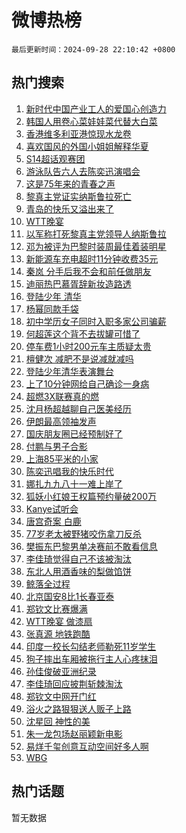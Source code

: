 # 微博热榜

`最后更新时间：2024-09-28 22:10:42 +0800`

## 热门搜索

1. [新时代中国产业工人的爱国心创造力](https://m.weibo.cn/search?containerid=100103type%3D1%26t%3D10%26q%3D%23%E6%96%B0%E6%97%B6%E4%BB%A3%E4%B8%AD%E5%9B%BD%E4%BA%A7%E4%B8%9A%E5%B7%A5%E4%BA%BA%E7%9A%84%E7%88%B1%E5%9B%BD%E5%BF%83%E5%88%9B%E9%80%A0%E5%8A%9B%23&stream_entry_id=51&isnewpage=1&extparam=seat%3D1%26c_type%3D51%26stream_entry_id%3D51%26cate%3D10103%26dgr%3D0%26pos%3D0%26filter_type%3Drealtimehot%26q%3D%2523%25E6%2596%25B0%25E6%2597%25B6%25E4%25BB%25A3%25E4%25B8%25AD%25E5%259B%25BD%25E4%25BA%25A7%25E4%25B8%259A%25E5%25B7%25A5%25E4%25BA%25BA%25E7%259A%2584%25E7%2588%25B1%25E5%259B%25BD%25E5%25BF%2583%25E5%2588%259B%25E9%2580%25A0%25E5%258A%259B%2523%26display_time%3D1727532641%26pre_seqid%3D17275326416810115976181)
1. [韩国人用卷心菜娃娃菜代替大白菜](https://m.weibo.cn/search?containerid=100103type%3D1%26t%3D10%26q%3D%23%E9%9F%A9%E5%9B%BD%E4%BA%BA%E7%94%A8%E5%8D%B7%E5%BF%83%E8%8F%9C%E5%A8%83%E5%A8%83%E8%8F%9C%E4%BB%A3%E6%9B%BF%E5%A4%A7%E7%99%BD%E8%8F%9C%23&stream_entry_id=31&isnewpage=1&extparam=seat%3D1%26flag%3D1%26filter_type%3Drealtimehot%26q%3D%2523%25E9%259F%25A9%25E5%259B%25BD%25E4%25BA%25BA%25E7%2594%25A8%25E5%258D%25B7%25E5%25BF%2583%25E8%258F%259C%25E5%25A8%2583%25E5%25A8%2583%25E8%258F%259C%25E4%25BB%25A3%25E6%259B%25BF%25E5%25A4%25A7%25E7%2599%25BD%25E8%258F%259C%2523%26dgr%3D0%26lcate%3D5001%26realpos%3D1%26cate%3D5001%26band_rank%3D1%26pos%3D0%26c_type%3D31%26stream_entry_id%3D31%26display_time%3D1727532641%26pre_seqid%3D17275326416810115976181)
1. [香港维多利亚港惊现水龙卷](https://m.weibo.cn/search?containerid=100103type%3D1%26t%3D10%26q%3D%23%E9%A6%99%E6%B8%AF%E7%BB%B4%E5%A4%9A%E5%88%A9%E4%BA%9A%E6%B8%AF%E6%83%8A%E7%8E%B0%E6%B0%B4%E9%BE%99%E5%8D%B7%23&stream_entry_id=31&isnewpage=1&extparam=seat%3D1%26flag%3D2%26filter_type%3Drealtimehot%26q%3D%2523%25E9%25A6%2599%25E6%25B8%25AF%25E7%25BB%25B4%25E5%25A4%259A%25E5%2588%25A9%25E4%25BA%259A%25E6%25B8%25AF%25E6%2583%258A%25E7%258E%25B0%25E6%25B0%25B4%25E9%25BE%2599%25E5%258D%25B7%2523%26dgr%3D0%26lcate%3D5001%26realpos%3D2%26cate%3D5001%26band_rank%3D2%26pos%3D1%26c_type%3D31%26stream_entry_id%3D31%26display_time%3D1727532641%26pre_seqid%3D17275326416810115976181)
1. [喜欢国风的外国小姐姐解释华夏](https://m.weibo.cn/search?containerid=100103type%3D1%26t%3D10%26q%3D%23%E5%96%9C%E6%AC%A2%E5%9B%BD%E9%A3%8E%E7%9A%84%E5%A4%96%E5%9B%BD%E5%B0%8F%E5%A7%90%E5%A7%90%E8%A7%A3%E9%87%8A%E5%8D%8E%E5%A4%8F%23&stream_entry_id=31&isnewpage=1&extparam=seat%3D1%26flag%3D32768%26filter_type%3Drealtimehot%26q%3D%2523%25E5%2596%259C%25E6%25AC%25A2%25E5%259B%25BD%25E9%25A3%258E%25E7%259A%2584%25E5%25A4%2596%25E5%259B%25BD%25E5%25B0%258F%25E5%25A7%2590%25E5%25A7%2590%25E8%25A7%25A3%25E9%2587%258A%25E5%258D%258E%25E5%25A4%258F%2523%26dgr%3D0%26lcate%3D5001%26realpos%3D3%26cate%3D5001%26band_rank%3D3%26pos%3D2%26c_type%3D31%26stream_entry_id%3D31%26display_time%3D1727532641%26pre_seqid%3D17275326416810115976181)
1. [S14超话观赛团](https://m.weibo.cn/search?containerid=100103type%3D1%26t%3D10%26q%3D%23S14%E8%B6%85%E8%AF%9D%E8%A7%82%E8%B5%9B%E5%9B%A2%23&stream_entry_id=31&isnewpage=1&extparam=seat%3D1%26pos%3D3%26adid%3D256759%26is_ad_pos%3D1%26q%3D%2523S14%25E8%25B6%2585%25E8%25AF%259D%25E8%25A7%2582%25E8%25B5%259B%25E5%259B%25A2%2523%26dgr%3D0%26stream_entry_id%3D31%26cate%3D5001%26lcate%3D5001%26band_rank%3D4%26filter_type%3Drealtimehot%26c_type%3D31%26display_time%3D1727532641%26pre_seqid%3D17275326416810115976181)
1. [游泳队告六人去陈奕迅演唱会](https://m.weibo.cn/search?containerid=100103type%3D1%26t%3D10%26q%3D%23%E6%B8%B8%E6%B3%B3%E9%98%9F%E5%91%8A%E5%85%AD%E4%BA%BA%E5%8E%BB%E9%99%88%E5%A5%95%E8%BF%85%E6%BC%94%E5%94%B1%E4%BC%9A%23&stream_entry_id=31&isnewpage=1&extparam=seat%3D1%26flag%3D1%26filter_type%3Drealtimehot%26q%3D%2523%25E6%25B8%25B8%25E6%25B3%25B3%25E9%2598%259F%25E5%2591%258A%25E5%2585%25AD%25E4%25BA%25BA%25E5%258E%25BB%25E9%2599%2588%25E5%25A5%2595%25E8%25BF%2585%25E6%25BC%2594%25E5%2594%25B1%25E4%25BC%259A%2523%26dgr%3D0%26lcate%3D5001%26realpos%3D4%26cate%3D5001%26band_rank%3D4%26pos%3D4%26c_type%3D31%26stream_entry_id%3D31%26display_time%3D1727532641%26pre_seqid%3D17275326416810115976181)
1. [这是75年来的青春之声](https://m.weibo.cn/search?containerid=100103type%3D1%26t%3D10%26q%3D%23%E8%BF%99%E6%98%AF75%E5%B9%B4%E6%9D%A5%E7%9A%84%E9%9D%92%E6%98%A5%E4%B9%8B%E5%A3%B0%23&stream_entry_id=31&isnewpage=1&extparam=seat%3D1%26flag%3D1%26filter_type%3Drealtimehot%26q%3D%2523%25E8%25BF%2599%25E6%2598%25AF75%25E5%25B9%25B4%25E6%259D%25A5%25E7%259A%2584%25E9%259D%2592%25E6%2598%25A5%25E4%25B9%258B%25E5%25A3%25B0%2523%26dgr%3D0%26lcate%3D5001%26realpos%3D5%26cate%3D5001%26band_rank%3D5%26pos%3D5%26c_type%3D31%26stream_entry_id%3D31%26display_time%3D1727532641%26pre_seqid%3D17275326416810115976181)
1. [黎真主党证实纳斯鲁拉死亡](https://m.weibo.cn/search?containerid=100103type%3D1%26t%3D10%26q%3D%23%E9%BB%8E%E7%9C%9F%E4%B8%BB%E5%85%9A%E8%AF%81%E5%AE%9E%E7%BA%B3%E6%96%AF%E9%B2%81%E6%8B%89%E6%AD%BB%E4%BA%A1%23&stream_entry_id=31&isnewpage=1&extparam=seat%3D1%26flag%3D0%26filter_type%3Drealtimehot%26q%3D%2523%25E9%25BB%258E%25E7%259C%259F%25E4%25B8%25BB%25E5%2585%259A%25E8%25AF%2581%25E5%25AE%259E%25E7%25BA%25B3%25E6%2596%25AF%25E9%25B2%2581%25E6%258B%2589%25E6%25AD%25BB%25E4%25BA%25A1%2523%26dgr%3D0%26lcate%3D5001%26realpos%3D6%26cate%3D5001%26band_rank%3D6%26pos%3D6%26c_type%3D31%26stream_entry_id%3D31%26display_time%3D1727532641%26pre_seqid%3D17275326416810115976181)
1. [青岛的快乐又溢出来了](https://m.weibo.cn/search?containerid=100103type%3D1%26t%3D10%26q%3D%23%E9%9D%92%E5%B2%9B%E7%9A%84%E5%BF%AB%E4%B9%90%E5%8F%88%E6%BA%A2%E5%87%BA%E6%9D%A5%E4%BA%86%23&stream_entry_id=31&isnewpage=1&extparam=seat%3D1%26pos%3D7%26adid%3D257939%26filter_type%3Drealtimehot%26q%3D%2523%25E9%259D%2592%25E5%25B2%259B%25E7%259A%2584%25E5%25BF%25AB%25E4%25B9%2590%25E5%258F%2588%25E6%25BA%25A2%25E5%2587%25BA%25E6%259D%25A5%25E4%25BA%2586%2523%26c_type%3D31%26dgr%3D0%26stream_entry_id%3D31%26cate%3D5001%26band_rank%3D7%26lcate%3D5001%26is_ad_pos%3D1%26topic_ad%3D1%26display_time%3D1727532641%26pre_seqid%3D17275326416810115976181)
1. [WTT晚宴](https://m.weibo.cn/search?containerid=100103type%3D1%26t%3D10%26q%3DWTT%E6%99%9A%E5%AE%B4&stream_entry_id=31&isnewpage=1&extparam=seat%3D1%26flag%3D1%26filter_type%3Drealtimehot%26q%3DWTT%25E6%2599%259A%25E5%25AE%25B4%26dgr%3D0%26lcate%3D5001%26realpos%3D7%26cate%3D5001%26band_rank%3D7%26pos%3D8%26c_type%3D31%26stream_entry_id%3D31%26display_time%3D1727532641%26pre_seqid%3D17275326416810115976181)
1. [以军称打死黎真主党领导人纳斯鲁拉](https://m.weibo.cn/search?containerid=100103type%3D1%26t%3D10%26q%3D%23%E4%BB%A5%E5%86%9B%E7%A7%B0%E6%89%93%E6%AD%BB%E9%BB%8E%E7%9C%9F%E4%B8%BB%E5%85%9A%E9%A2%86%E5%AF%BC%E4%BA%BA%E7%BA%B3%E6%96%AF%E9%B2%81%E6%8B%89%23&stream_entry_id=31&isnewpage=1&extparam=seat%3D1%26flag%3D0%26filter_type%3Drealtimehot%26q%3D%2523%25E4%25BB%25A5%25E5%2586%259B%25E7%25A7%25B0%25E6%2589%2593%25E6%25AD%25BB%25E9%25BB%258E%25E7%259C%259F%25E4%25B8%25BB%25E5%2585%259A%25E9%25A2%2586%25E5%25AF%25BC%25E4%25BA%25BA%25E7%25BA%25B3%25E6%2596%25AF%25E9%25B2%2581%25E6%258B%2589%2523%26dgr%3D0%26lcate%3D5001%26realpos%3D8%26cate%3D5001%26band_rank%3D8%26pos%3D9%26c_type%3D31%26stream_entry_id%3D31%26display_time%3D1727532641%26pre_seqid%3D17275326416810115976181)
1. [邓为被评为巴黎时装周最佳着装明星](https://m.weibo.cn/search?containerid=100103type%3D1%26t%3D10%26q%3D%23%E9%82%93%E4%B8%BA%E8%A2%AB%E8%AF%84%E4%B8%BA%E5%B7%B4%E9%BB%8E%E6%97%B6%E8%A3%85%E5%91%A8%E6%9C%80%E4%BD%B3%E7%9D%80%E8%A3%85%E6%98%8E%E6%98%9F%23&stream_entry_id=31&isnewpage=1&extparam=seat%3D1%26flag%3D0%26filter_type%3Drealtimehot%26q%3D%2523%25E9%2582%2593%25E4%25B8%25BA%25E8%25A2%25AB%25E8%25AF%2584%25E4%25B8%25BA%25E5%25B7%25B4%25E9%25BB%258E%25E6%2597%25B6%25E8%25A3%2585%25E5%2591%25A8%25E6%259C%2580%25E4%25BD%25B3%25E7%259D%2580%25E8%25A3%2585%25E6%2598%258E%25E6%2598%259F%2523%26dgr%3D0%26lcate%3D5001%26realpos%3D9%26cate%3D5001%26band_rank%3D9%26pos%3D10%26c_type%3D31%26stream_entry_id%3D31%26display_time%3D1727532641%26pre_seqid%3D17275326416810115976181)
1. [新能源车充电超时11分钟收费35元](https://m.weibo.cn/search?containerid=100103type%3D1%26t%3D10%26q%3D%23%E6%96%B0%E8%83%BD%E6%BA%90%E8%BD%A6%E5%85%85%E7%94%B5%E8%B6%85%E6%97%B611%E5%88%86%E9%92%9F%E6%94%B6%E8%B4%B935%E5%85%83%23&stream_entry_id=31&isnewpage=1&extparam=seat%3D1%26flag%3D1%26filter_type%3Drealtimehot%26q%3D%2523%25E6%2596%25B0%25E8%2583%25BD%25E6%25BA%2590%25E8%25BD%25A6%25E5%2585%2585%25E7%2594%25B5%25E8%25B6%2585%25E6%2597%25B611%25E5%2588%2586%25E9%2592%259F%25E6%2594%25B6%25E8%25B4%25B935%25E5%2585%2583%2523%26dgr%3D0%26lcate%3D5001%26realpos%3D10%26cate%3D5001%26band_rank%3D10%26pos%3D11%26c_type%3D31%26stream_entry_id%3D31%26display_time%3D1727532641%26pre_seqid%3D17275326416810115976181)
1. [秦岚 分手后我不会和前任做朋友](https://m.weibo.cn/search?containerid=100103type%3D1%26t%3D10%26q%3D%E7%A7%A6%E5%B2%9A+%E5%88%86%E6%89%8B%E5%90%8E%E6%88%91%E4%B8%8D%E4%BC%9A%E5%92%8C%E5%89%8D%E4%BB%BB%E5%81%9A%E6%9C%8B%E5%8F%8B&stream_entry_id=31&isnewpage=1&extparam=seat%3D1%26flag%3D1%26filter_type%3Drealtimehot%26q%3D%25E7%25A7%25A6%25E5%25B2%259A%2520%25E5%2588%2586%25E6%2589%258B%25E5%2590%258E%25E6%2588%2591%25E4%25B8%258D%25E4%25BC%259A%25E5%2592%258C%25E5%2589%258D%25E4%25BB%25BB%25E5%2581%259A%25E6%259C%258B%25E5%258F%258B%26dgr%3D0%26lcate%3D5001%26realpos%3D11%26cate%3D5001%26band_rank%3D11%26pos%3D12%26c_type%3D31%26stream_entry_id%3D31%26display_time%3D1727532641%26pre_seqid%3D17275326416810115976181)
1. [迪丽热巴慕胥辞新妆造路透](https://m.weibo.cn/search?containerid=100103type%3D1%26t%3D10%26q%3D%23%E8%BF%AA%E4%B8%BD%E7%83%AD%E5%B7%B4%E6%85%95%E8%83%A5%E8%BE%9E%E6%96%B0%E5%A6%86%E9%80%A0%E8%B7%AF%E9%80%8F%23&stream_entry_id=31&isnewpage=1&extparam=seat%3D1%26flag%3D1%26filter_type%3Drealtimehot%26q%3D%2523%25E8%25BF%25AA%25E4%25B8%25BD%25E7%2583%25AD%25E5%25B7%25B4%25E6%2585%2595%25E8%2583%25A5%25E8%25BE%259E%25E6%2596%25B0%25E5%25A6%2586%25E9%2580%25A0%25E8%25B7%25AF%25E9%2580%258F%2523%26dgr%3D0%26lcate%3D5001%26realpos%3D12%26cate%3D5001%26band_rank%3D12%26pos%3D13%26c_type%3D31%26stream_entry_id%3D31%26display_time%3D1727532641%26pre_seqid%3D17275326416810115976181)
1. [登陆少年 清华](https://m.weibo.cn/search?containerid=100103type%3D1%26t%3D10%26q%3D%E7%99%BB%E9%99%86%E5%B0%91%E5%B9%B4+%E6%B8%85%E5%8D%8E&stream_entry_id=31&isnewpage=1&extparam=seat%3D1%26flag%3D2%26filter_type%3Drealtimehot%26q%3D%25E7%2599%25BB%25E9%2599%2586%25E5%25B0%2591%25E5%25B9%25B4%2520%25E6%25B8%2585%25E5%258D%258E%26dgr%3D0%26lcate%3D5001%26realpos%3D13%26cate%3D5001%26band_rank%3D13%26pos%3D14%26c_type%3D31%26stream_entry_id%3D31%26display_time%3D1727532641%26pre_seqid%3D17275326416810115976181)
1. [杨幂同款手袋](https://m.weibo.cn/search?containerid=100103type%3D1%26t%3D10%26q%3D%23%E6%9D%A8%E5%B9%82%E5%90%8C%E6%AC%BE%E6%89%8B%E8%A2%8B%23&stream_entry_id=31&isnewpage=1&extparam=seat%3D1%26flag%3D0%26adid%3D257508%26filter_type%3Drealtimehot%26q%3D%2523%25E6%259D%25A8%25E5%25B9%2582%25E5%2590%258C%25E6%25AC%25BE%25E6%2589%258B%25E8%25A2%258B%2523%26dgr%3D0%26lcate%3D5001%26stream_entry_id%3D31%26cate%3D5001%26band_rank%3D14%26realpos%3D14%26c_type%3D31%26pos%3D15%26display_time%3D1727532641%26pre_seqid%3D17275326416810115976181)
1. [初中学历女子同时入职多家公司骗薪](https://m.weibo.cn/search?containerid=100103type%3D1%26t%3D10%26q%3D%23%E5%88%9D%E4%B8%AD%E5%AD%A6%E5%8E%86%E5%A5%B3%E5%AD%90%E5%90%8C%E6%97%B6%E5%85%A5%E8%81%8C%E5%A4%9A%E5%AE%B6%E5%85%AC%E5%8F%B8%E9%AA%97%E8%96%AA%23&stream_entry_id=31&isnewpage=1&extparam=seat%3D1%26flag%3D1%26filter_type%3Drealtimehot%26q%3D%2523%25E5%2588%259D%25E4%25B8%25AD%25E5%25AD%25A6%25E5%258E%2586%25E5%25A5%25B3%25E5%25AD%2590%25E5%2590%258C%25E6%2597%25B6%25E5%2585%25A5%25E8%2581%258C%25E5%25A4%259A%25E5%25AE%25B6%25E5%2585%25AC%25E5%258F%25B8%25E9%25AA%2597%25E8%2596%25AA%2523%26dgr%3D0%26lcate%3D5001%26realpos%3D15%26cate%3D5001%26band_rank%3D15%26pos%3D16%26c_type%3D31%26stream_entry_id%3D31%26display_time%3D1727532641%26pre_seqid%3D17275326416810115976181)
1. [何超莲这个背不去拔罐可惜了](https://m.weibo.cn/search?containerid=100103type%3D1%26t%3D10%26q%3D%E4%BD%95%E8%B6%85%E8%8E%B2%E8%BF%99%E4%B8%AA%E8%83%8C%E4%B8%8D%E5%8E%BB%E6%8B%94%E7%BD%90%E5%8F%AF%E6%83%9C%E4%BA%86&stream_entry_id=31&isnewpage=1&extparam=seat%3D1%26flag%3D1%26filter_type%3Drealtimehot%26q%3D%25E4%25BD%2595%25E8%25B6%2585%25E8%258E%25B2%25E8%25BF%2599%25E4%25B8%25AA%25E8%2583%258C%25E4%25B8%258D%25E5%258E%25BB%25E6%258B%2594%25E7%25BD%2590%25E5%258F%25AF%25E6%2583%259C%25E4%25BA%2586%26dgr%3D0%26lcate%3D5001%26realpos%3D16%26cate%3D5001%26band_rank%3D16%26pos%3D17%26c_type%3D31%26stream_entry_id%3D31%26display_time%3D1727532641%26pre_seqid%3D17275326416810115976181)
1. [停车费1小时200元车主质疑太贵](https://m.weibo.cn/search?containerid=100103type%3D1%26t%3D10%26q%3D%23%E5%81%9C%E8%BD%A6%E8%B4%B91%E5%B0%8F%E6%97%B6200%E5%85%83%E8%BD%A6%E4%B8%BB%E8%B4%A8%E7%96%91%E5%A4%AA%E8%B4%B5%23&stream_entry_id=31&isnewpage=1&extparam=seat%3D1%26flag%3D0%26filter_type%3Drealtimehot%26q%3D%2523%25E5%2581%259C%25E8%25BD%25A6%25E8%25B4%25B91%25E5%25B0%258F%25E6%2597%25B6200%25E5%2585%2583%25E8%25BD%25A6%25E4%25B8%25BB%25E8%25B4%25A8%25E7%2596%2591%25E5%25A4%25AA%25E8%25B4%25B5%2523%26dgr%3D0%26lcate%3D5001%26realpos%3D17%26cate%3D5001%26band_rank%3D17%26pos%3D18%26c_type%3D31%26stream_entry_id%3D31%26display_time%3D1727532641%26pre_seqid%3D17275326416810115976181)
1. [檀健次 减肥不是说减就减吗](https://m.weibo.cn/search?containerid=100103type%3D1%26t%3D10%26q%3D%E6%AA%80%E5%81%A5%E6%AC%A1+%E5%87%8F%E8%82%A5%E4%B8%8D%E6%98%AF%E8%AF%B4%E5%87%8F%E5%B0%B1%E5%87%8F%E5%90%97&stream_entry_id=31&isnewpage=1&extparam=seat%3D1%26flag%3D1%26filter_type%3Drealtimehot%26q%3D%25E6%25AA%2580%25E5%2581%25A5%25E6%25AC%25A1%2520%25E5%2587%258F%25E8%2582%25A5%25E4%25B8%258D%25E6%2598%25AF%25E8%25AF%25B4%25E5%2587%258F%25E5%25B0%25B1%25E5%2587%258F%25E5%2590%2597%26dgr%3D0%26lcate%3D5001%26realpos%3D18%26cate%3D5001%26band_rank%3D18%26pos%3D19%26c_type%3D31%26stream_entry_id%3D31%26display_time%3D1727532641%26pre_seqid%3D17275326416810115976181)
1. [登陆少年清华表演舞台](https://m.weibo.cn/search?containerid=100103type%3D1%26t%3D10%26q%3D%23%E7%99%BB%E9%99%86%E5%B0%91%E5%B9%B4%E6%B8%85%E5%8D%8E%E8%A1%A8%E6%BC%94%E8%88%9E%E5%8F%B0%23&stream_entry_id=31&isnewpage=1&extparam=seat%3D1%26flag%3D1%26filter_type%3Drealtimehot%26q%3D%2523%25E7%2599%25BB%25E9%2599%2586%25E5%25B0%2591%25E5%25B9%25B4%25E6%25B8%2585%25E5%258D%258E%25E8%25A1%25A8%25E6%25BC%2594%25E8%2588%259E%25E5%258F%25B0%2523%26dgr%3D0%26lcate%3D5001%26realpos%3D19%26cate%3D5001%26band_rank%3D19%26pos%3D20%26c_type%3D31%26stream_entry_id%3D31%26display_time%3D1727532641%26pre_seqid%3D17275326416810115976181)
1. [上了10分钟网给自己确诊一身病](https://m.weibo.cn/search?containerid=100103type%3D1%26t%3D10%26q%3D%23%E4%B8%8A%E4%BA%8610%E5%88%86%E9%92%9F%E7%BD%91%E7%BB%99%E8%87%AA%E5%B7%B1%E7%A1%AE%E8%AF%8A%E4%B8%80%E8%BA%AB%E7%97%85%23&stream_entry_id=31&isnewpage=1&extparam=seat%3D1%26flag%3D1%26filter_type%3Drealtimehot%26q%3D%2523%25E4%25B8%258A%25E4%25BA%258610%25E5%2588%2586%25E9%2592%259F%25E7%25BD%2591%25E7%25BB%2599%25E8%2587%25AA%25E5%25B7%25B1%25E7%25A1%25AE%25E8%25AF%258A%25E4%25B8%2580%25E8%25BA%25AB%25E7%2597%2585%2523%26dgr%3D0%26lcate%3D5001%26realpos%3D20%26cate%3D5001%26band_rank%3D20%26pos%3D21%26c_type%3D31%26stream_entry_id%3D31%26display_time%3D1727532641%26pre_seqid%3D17275326416810115976181)
1. [超燃3X联赛真的燃](https://m.weibo.cn/search?containerid=100103type%3D1%26t%3D10%26q%3D%23%E8%B6%85%E7%87%833X%E8%81%94%E8%B5%9B%E7%9C%9F%E7%9A%84%E7%87%83%23&stream_entry_id=31&isnewpage=1&extparam=seat%3D1%26flag%3D0%26adid%3D257937%26filter_type%3Drealtimehot%26q%3D%2523%25E8%25B6%2585%25E7%2587%25833X%25E8%2581%2594%25E8%25B5%259B%25E7%259C%259F%25E7%259A%2584%25E7%2587%2583%2523%26dgr%3D0%26lcate%3D5001%26stream_entry_id%3D31%26cate%3D5001%26band_rank%3D21%26realpos%3D21%26c_type%3D31%26pos%3D22%26display_time%3D1727532641%26pre_seqid%3D17275326416810115976181)
1. [沈月杨超越聊自己医美经历](https://m.weibo.cn/search?containerid=100103type%3D1%26t%3D10%26q%3D%E6%B2%88%E6%9C%88%E6%9D%A8%E8%B6%85%E8%B6%8A%E8%81%8A%E8%87%AA%E5%B7%B1%E5%8C%BB%E7%BE%8E%E7%BB%8F%E5%8E%86&stream_entry_id=31&isnewpage=1&extparam=seat%3D1%26flag%3D1%26filter_type%3Drealtimehot%26q%3D%25E6%25B2%2588%25E6%259C%2588%25E6%259D%25A8%25E8%25B6%2585%25E8%25B6%258A%25E8%2581%258A%25E8%2587%25AA%25E5%25B7%25B1%25E5%258C%25BB%25E7%25BE%258E%25E7%25BB%258F%25E5%258E%2586%26dgr%3D0%26lcate%3D5001%26realpos%3D22%26cate%3D5001%26band_rank%3D22%26pos%3D23%26c_type%3D31%26stream_entry_id%3D31%26display_time%3D1727532641%26pre_seqid%3D17275326416810115976181)
1. [伊朗最高领袖发声](https://m.weibo.cn/search?containerid=100103type%3D1%26t%3D10%26q%3D%23%E4%BC%8A%E6%9C%97%E6%9C%80%E9%AB%98%E9%A2%86%E8%A2%96%E5%8F%91%E5%A3%B0%23&stream_entry_id=31&isnewpage=1&extparam=seat%3D1%26flag%3D0%26filter_type%3Drealtimehot%26q%3D%2523%25E4%25BC%258A%25E6%259C%2597%25E6%259C%2580%25E9%25AB%2598%25E9%25A2%2586%25E8%25A2%2596%25E5%258F%2591%25E5%25A3%25B0%2523%26dgr%3D0%26lcate%3D5001%26realpos%3D23%26cate%3D5001%26band_rank%3D23%26pos%3D24%26c_type%3D31%26stream_entry_id%3D31%26display_time%3D1727532641%26pre_seqid%3D17275326416810115976181)
1. [国庆朋友圈已经预制好了](https://m.weibo.cn/search?containerid=100103type%3D1%26t%3D10%26q%3D%E5%9B%BD%E5%BA%86%E6%9C%8B%E5%8F%8B%E5%9C%88%E5%B7%B2%E7%BB%8F%E9%A2%84%E5%88%B6%E5%A5%BD%E4%BA%86&stream_entry_id=31&isnewpage=1&extparam=seat%3D1%26flag%3D0%26filter_type%3Drealtimehot%26q%3D%25E5%259B%25BD%25E5%25BA%2586%25E6%259C%258B%25E5%258F%258B%25E5%259C%2588%25E5%25B7%25B2%25E7%25BB%258F%25E9%25A2%2584%25E5%2588%25B6%25E5%25A5%25BD%25E4%25BA%2586%26dgr%3D0%26lcate%3D5001%26realpos%3D24%26cate%3D5001%26band_rank%3D24%26pos%3D25%26c_type%3D31%26stream_entry_id%3D31%26display_time%3D1727532641%26pre_seqid%3D17275326416810115976181)
1. [付鹏与男子合影](https://m.weibo.cn/search?containerid=100103type%3D1%26t%3D10%26q%3D%23%E4%BB%98%E9%B9%8F%E4%B8%8E%E7%94%B7%E5%AD%90%E5%90%88%E5%BD%B1%23&stream_entry_id=31&isnewpage=1&extparam=seat%3D1%26flag%3D0%26filter_type%3Drealtimehot%26q%3D%2523%25E4%25BB%2598%25E9%25B9%258F%25E4%25B8%258E%25E7%2594%25B7%25E5%25AD%2590%25E5%2590%2588%25E5%25BD%25B1%2523%26dgr%3D0%26lcate%3D5001%26realpos%3D25%26cate%3D5001%26band_rank%3D25%26pos%3D26%26c_type%3D31%26stream_entry_id%3D31%26display_time%3D1727532641%26pre_seqid%3D17275326416810115976181)
1. [上海85平米的小家](https://m.weibo.cn/search?containerid=100103type%3D1%26t%3D10%26q%3D%E4%B8%8A%E6%B5%B785%E5%B9%B3%E7%B1%B3%E7%9A%84%E5%B0%8F%E5%AE%B6&stream_entry_id=31&isnewpage=1&extparam=seat%3D1%26flag%3D0%26filter_type%3Drealtimehot%26q%3D%25E4%25B8%258A%25E6%25B5%25B785%25E5%25B9%25B3%25E7%25B1%25B3%25E7%259A%2584%25E5%25B0%258F%25E5%25AE%25B6%26dgr%3D0%26lcate%3D5001%26realpos%3D26%26cate%3D5001%26band_rank%3D26%26pos%3D27%26c_type%3D31%26stream_entry_id%3D31%26display_time%3D1727532641%26pre_seqid%3D17275326416810115976181)
1. [陈奕迅唱我的快乐时代](https://m.weibo.cn/search?containerid=100103type%3D1%26t%3D10%26q%3D%E9%99%88%E5%A5%95%E8%BF%85%E5%94%B1%E6%88%91%E7%9A%84%E5%BF%AB%E4%B9%90%E6%97%B6%E4%BB%A3&stream_entry_id=31&isnewpage=1&extparam=seat%3D1%26flag%3D1%26filter_type%3Drealtimehot%26q%3D%25E9%2599%2588%25E5%25A5%2595%25E8%25BF%2585%25E5%2594%25B1%25E6%2588%2591%25E7%259A%2584%25E5%25BF%25AB%25E4%25B9%2590%25E6%2597%25B6%25E4%25BB%25A3%26dgr%3D0%26lcate%3D5001%26realpos%3D27%26cate%3D5001%26band_rank%3D27%26pos%3D28%26c_type%3D31%26stream_entry_id%3D31%26display_time%3D1727532641%26pre_seqid%3D17275326416810115976181)
1. [娜扎九九八十一难上岸了](https://m.weibo.cn/search?containerid=100103type%3D1%26t%3D10%26q%3D%E5%A8%9C%E6%89%8E%E4%B9%9D%E4%B9%9D%E5%85%AB%E5%8D%81%E4%B8%80%E9%9A%BE%E4%B8%8A%E5%B2%B8%E4%BA%86&stream_entry_id=31&isnewpage=1&extparam=seat%3D1%26flag%3D1%26filter_type%3Drealtimehot%26q%3D%25E5%25A8%259C%25E6%2589%258E%25E4%25B9%259D%25E4%25B9%259D%25E5%2585%25AB%25E5%258D%2581%25E4%25B8%2580%25E9%259A%25BE%25E4%25B8%258A%25E5%25B2%25B8%25E4%25BA%2586%26dgr%3D0%26lcate%3D5001%26realpos%3D28%26cate%3D5001%26band_rank%3D28%26pos%3D29%26c_type%3D31%26stream_entry_id%3D31%26display_time%3D1727532641%26pre_seqid%3D17275326416810115976181)
1. [狐妖小红娘王权篇预约量破200万](https://m.weibo.cn/search?containerid=100103type%3D1%26t%3D10%26q%3D%23%E7%8B%90%E5%A6%96%E5%B0%8F%E7%BA%A2%E5%A8%98%E7%8E%8B%E6%9D%83%E7%AF%87%E9%A2%84%E7%BA%A6%E9%87%8F%E7%A0%B4200%E4%B8%87%23&stream_entry_id=31&isnewpage=1&extparam=seat%3D1%26flag%3D1%26filter_type%3Drealtimehot%26q%3D%2523%25E7%258B%2590%25E5%25A6%2596%25E5%25B0%258F%25E7%25BA%25A2%25E5%25A8%2598%25E7%258E%258B%25E6%259D%2583%25E7%25AF%2587%25E9%25A2%2584%25E7%25BA%25A6%25E9%2587%258F%25E7%25A0%25B4200%25E4%25B8%2587%2523%26dgr%3D0%26lcate%3D5001%26realpos%3D29%26cate%3D5001%26band_rank%3D29%26pos%3D30%26c_type%3D31%26stream_entry_id%3D31%26display_time%3D1727532641%26pre_seqid%3D17275326416810115976181)
1. [Kanye试听会](https://m.weibo.cn/search?containerid=100103type%3D1%26t%3D10%26q%3DKanye%E8%AF%95%E5%90%AC%E4%BC%9A&stream_entry_id=31&isnewpage=1&extparam=seat%3D1%26flag%3D0%26filter_type%3Drealtimehot%26q%3DKanye%25E8%25AF%2595%25E5%2590%25AC%25E4%25BC%259A%26dgr%3D0%26lcate%3D5001%26realpos%3D30%26cate%3D5001%26band_rank%3D30%26pos%3D31%26c_type%3D31%26stream_entry_id%3D31%26display_time%3D1727532641%26pre_seqid%3D17275326416810115976181)
1. [唐宫奇案 白鹿](https://m.weibo.cn/search?containerid=100103type%3D1%26t%3D10%26q%3D%E5%94%90%E5%AE%AB%E5%A5%87%E6%A1%88+%E7%99%BD%E9%B9%BF&stream_entry_id=31&isnewpage=1&extparam=seat%3D1%26flag%3D0%26filter_type%3Drealtimehot%26q%3D%25E5%2594%2590%25E5%25AE%25AB%25E5%25A5%2587%25E6%25A1%2588%2520%25E7%2599%25BD%25E9%25B9%25BF%26dgr%3D0%26lcate%3D5001%26realpos%3D31%26cate%3D5001%26band_rank%3D31%26pos%3D32%26c_type%3D31%26stream_entry_id%3D31%26display_time%3D1727532641%26pre_seqid%3D17275326416810115976181)
1. [77岁老太被野猪咬伤拿刀反杀](https://m.weibo.cn/search?containerid=100103type%3D1%26t%3D10%26q%3D%2377%E5%B2%81%E8%80%81%E5%A4%AA%E8%A2%AB%E9%87%8E%E7%8C%AA%E5%92%AC%E4%BC%A4%E6%8B%BF%E5%88%80%E5%8F%8D%E6%9D%80%23&stream_entry_id=31&isnewpage=1&extparam=seat%3D1%26flag%3D0%26filter_type%3Drealtimehot%26q%3D%252377%25E5%25B2%2581%25E8%2580%2581%25E5%25A4%25AA%25E8%25A2%25AB%25E9%2587%258E%25E7%258C%25AA%25E5%2592%25AC%25E4%25BC%25A4%25E6%258B%25BF%25E5%2588%2580%25E5%258F%258D%25E6%259D%2580%2523%26dgr%3D0%26lcate%3D5001%26realpos%3D32%26cate%3D5001%26band_rank%3D32%26pos%3D33%26c_type%3D31%26stream_entry_id%3D31%26display_time%3D1727532641%26pre_seqid%3D17275326416810115976181)
1. [樊振东巴黎男单决赛前不敢看信息](https://m.weibo.cn/search?containerid=100103type%3D1%26t%3D10%26q%3D%23%E6%A8%8A%E6%8C%AF%E4%B8%9C%E5%B7%B4%E9%BB%8E%E7%94%B7%E5%8D%95%E5%86%B3%E8%B5%9B%E5%89%8D%E4%B8%8D%E6%95%A2%E7%9C%8B%E4%BF%A1%E6%81%AF%23&stream_entry_id=31&isnewpage=1&extparam=seat%3D1%26flag%3D0%26filter_type%3Drealtimehot%26q%3D%2523%25E6%25A8%258A%25E6%258C%25AF%25E4%25B8%259C%25E5%25B7%25B4%25E9%25BB%258E%25E7%2594%25B7%25E5%258D%2595%25E5%2586%25B3%25E8%25B5%259B%25E5%2589%258D%25E4%25B8%258D%25E6%2595%25A2%25E7%259C%258B%25E4%25BF%25A1%25E6%2581%25AF%2523%26dgr%3D0%26lcate%3D5001%26realpos%3D33%26cate%3D5001%26band_rank%3D33%26pos%3D34%26c_type%3D31%26stream_entry_id%3D31%26display_time%3D1727532641%26pre_seqid%3D17275326416810115976181)
1. [李佳琦觉得自己不该被淘汰](https://m.weibo.cn/search?containerid=100103type%3D1%26t%3D10%26q%3D%23%E6%9D%8E%E4%BD%B3%E7%90%A6%E8%A7%89%E5%BE%97%E8%87%AA%E5%B7%B1%E4%B8%8D%E8%AF%A5%E8%A2%AB%E6%B7%98%E6%B1%B0%23&stream_entry_id=31&isnewpage=1&extparam=seat%3D1%26flag%3D0%26filter_type%3Drealtimehot%26q%3D%2523%25E6%259D%258E%25E4%25BD%25B3%25E7%2590%25A6%25E8%25A7%2589%25E5%25BE%2597%25E8%2587%25AA%25E5%25B7%25B1%25E4%25B8%258D%25E8%25AF%25A5%25E8%25A2%25AB%25E6%25B7%2598%25E6%25B1%25B0%2523%26dgr%3D0%26lcate%3D5001%26realpos%3D34%26cate%3D5001%26band_rank%3D34%26pos%3D35%26c_type%3D31%26stream_entry_id%3D31%26display_time%3D1727532641%26pre_seqid%3D17275326416810115976181)
1. [东北人用酒香味的梨做馅饼](https://m.weibo.cn/search?containerid=100103type%3D1%26t%3D10%26q%3D%23%E4%B8%9C%E5%8C%97%E4%BA%BA%E7%94%A8%E9%85%92%E9%A6%99%E5%91%B3%E7%9A%84%E6%A2%A8%E5%81%9A%E9%A6%85%E9%A5%BC%23&stream_entry_id=31&isnewpage=1&extparam=seat%3D1%26flag%3D1%26filter_type%3Drealtimehot%26q%3D%2523%25E4%25B8%259C%25E5%258C%2597%25E4%25BA%25BA%25E7%2594%25A8%25E9%2585%2592%25E9%25A6%2599%25E5%2591%25B3%25E7%259A%2584%25E6%25A2%25A8%25E5%2581%259A%25E9%25A6%2585%25E9%25A5%25BC%2523%26dgr%3D0%26lcate%3D5001%26realpos%3D35%26cate%3D5001%26band_rank%3D35%26pos%3D36%26c_type%3D31%26stream_entry_id%3D31%26display_time%3D1727532641%26pre_seqid%3D17275326416810115976181)
1. [鲸落全过程](https://m.weibo.cn/search?containerid=100103type%3D1%26t%3D10%26q%3D%E9%B2%B8%E8%90%BD%E5%85%A8%E8%BF%87%E7%A8%8B&stream_entry_id=31&isnewpage=1&extparam=seat%3D1%26flag%3D0%26filter_type%3Drealtimehot%26q%3D%25E9%25B2%25B8%25E8%2590%25BD%25E5%2585%25A8%25E8%25BF%2587%25E7%25A8%258B%26dgr%3D0%26lcate%3D5001%26realpos%3D36%26cate%3D5001%26band_rank%3D36%26pos%3D37%26c_type%3D31%26stream_entry_id%3D31%26display_time%3D1727532641%26pre_seqid%3D17275326416810115976181)
1. [北京国安8比1长春亚泰](https://m.weibo.cn/search?containerid=100103type%3D1%26t%3D10%26q%3D%23%E5%8C%97%E4%BA%AC%E5%9B%BD%E5%AE%898%E6%AF%941%E9%95%BF%E6%98%A5%E4%BA%9A%E6%B3%B0%23&stream_entry_id=31&isnewpage=1&extparam=seat%3D1%26flag%3D1%26filter_type%3Drealtimehot%26q%3D%2523%25E5%258C%2597%25E4%25BA%25AC%25E5%259B%25BD%25E5%25AE%25898%25E6%25AF%25941%25E9%2595%25BF%25E6%2598%25A5%25E4%25BA%259A%25E6%25B3%25B0%2523%26dgr%3D0%26lcate%3D5001%26realpos%3D37%26cate%3D5001%26band_rank%3D37%26pos%3D38%26c_type%3D31%26stream_entry_id%3D31%26display_time%3D1727532641%26pre_seqid%3D17275326416810115976181)
1. [郑钦文比赛爆满](https://m.weibo.cn/search?containerid=100103type%3D1%26t%3D10%26q%3D%23%E9%83%91%E9%92%A6%E6%96%87%E6%AF%94%E8%B5%9B%E7%88%86%E6%BB%A1%23&stream_entry_id=31&isnewpage=1&extparam=seat%3D1%26flag%3D0%26filter_type%3Drealtimehot%26q%3D%2523%25E9%2583%2591%25E9%2592%25A6%25E6%2596%2587%25E6%25AF%2594%25E8%25B5%259B%25E7%2588%2586%25E6%25BB%25A1%2523%26dgr%3D0%26lcate%3D5001%26realpos%3D38%26cate%3D5001%26band_rank%3D38%26pos%3D39%26c_type%3D31%26stream_entry_id%3D31%26display_time%3D1727532641%26pre_seqid%3D17275326416810115976181)
1. [WTT晚宴 做漆扇](https://m.weibo.cn/search?containerid=100103type%3D1%26t%3D10%26q%3DWTT%E6%99%9A%E5%AE%B4+%E5%81%9A%E6%BC%86%E6%89%87&stream_entry_id=31&isnewpage=1&extparam=seat%3D1%26flag%3D1%26filter_type%3Drealtimehot%26q%3DWTT%25E6%2599%259A%25E5%25AE%25B4%2520%25E5%2581%259A%25E6%25BC%2586%25E6%2589%2587%26dgr%3D0%26lcate%3D5001%26realpos%3D39%26cate%3D5001%26band_rank%3D39%26pos%3D40%26c_type%3D31%26stream_entry_id%3D31%26display_time%3D1727532641%26pre_seqid%3D17275326416810115976181)
1. [张真源 地铁跑酷](https://m.weibo.cn/search?containerid=100103type%3D1%26t%3D10%26q%3D%E5%BC%A0%E7%9C%9F%E6%BA%90+%E5%9C%B0%E9%93%81%E8%B7%91%E9%85%B7&stream_entry_id=31&isnewpage=1&extparam=seat%3D1%26flag%3D0%26filter_type%3Drealtimehot%26q%3D%25E5%25BC%25A0%25E7%259C%259F%25E6%25BA%2590%2520%25E5%259C%25B0%25E9%2593%2581%25E8%25B7%2591%25E9%2585%25B7%26dgr%3D0%26lcate%3D5001%26realpos%3D40%26cate%3D5001%26band_rank%3D40%26pos%3D41%26c_type%3D31%26stream_entry_id%3D31%26display_time%3D1727532641%26pre_seqid%3D17275326416810115976181)
1. [印度一校长勾结老师勒死11岁学生](https://m.weibo.cn/search?containerid=100103type%3D1%26t%3D10%26q%3D%23%E5%8D%B0%E5%BA%A6%E4%B8%80%E6%A0%A1%E9%95%BF%E5%8B%BE%E7%BB%93%E8%80%81%E5%B8%88%E5%8B%92%E6%AD%BB11%E5%B2%81%E5%AD%A6%E7%94%9F%23&stream_entry_id=31&isnewpage=1&extparam=seat%3D1%26flag%3D0%26filter_type%3Drealtimehot%26q%3D%2523%25E5%258D%25B0%25E5%25BA%25A6%25E4%25B8%2580%25E6%25A0%25A1%25E9%2595%25BF%25E5%258B%25BE%25E7%25BB%2593%25E8%2580%2581%25E5%25B8%2588%25E5%258B%2592%25E6%25AD%25BB11%25E5%25B2%2581%25E5%25AD%25A6%25E7%2594%259F%2523%26dgr%3D0%26lcate%3D5001%26realpos%3D41%26cate%3D5001%26band_rank%3D41%26pos%3D42%26c_type%3D31%26stream_entry_id%3D31%26display_time%3D1727532641%26pre_seqid%3D17275326416810115976181)
1. [狗子摔出车厢被拖行主人心疼抹泪](https://m.weibo.cn/search?containerid=100103type%3D1%26t%3D10%26q%3D%23%E7%8B%97%E5%AD%90%E6%91%94%E5%87%BA%E8%BD%A6%E5%8E%A2%E8%A2%AB%E6%8B%96%E8%A1%8C%E4%B8%BB%E4%BA%BA%E5%BF%83%E7%96%BC%E6%8A%B9%E6%B3%AA%23&stream_entry_id=31&isnewpage=1&extparam=seat%3D1%26flag%3D1%26filter_type%3Drealtimehot%26q%3D%2523%25E7%258B%2597%25E5%25AD%2590%25E6%2591%2594%25E5%2587%25BA%25E8%25BD%25A6%25E5%258E%25A2%25E8%25A2%25AB%25E6%258B%2596%25E8%25A1%258C%25E4%25B8%25BB%25E4%25BA%25BA%25E5%25BF%2583%25E7%2596%25BC%25E6%258A%25B9%25E6%25B3%25AA%2523%26dgr%3D0%26lcate%3D5001%26realpos%3D42%26cate%3D5001%26band_rank%3D42%26pos%3D43%26c_type%3D31%26stream_entry_id%3D31%26display_time%3D1727532641%26pre_seqid%3D17275326416810115976181)
1. [孙佳俊破亚洲纪录](https://m.weibo.cn/search?containerid=100103type%3D1%26t%3D10%26q%3D%23%E5%AD%99%E4%BD%B3%E4%BF%8A%E7%A0%B4%E4%BA%9A%E6%B4%B2%E7%BA%AA%E5%BD%95%23&stream_entry_id=31&isnewpage=1&extparam=seat%3D1%26flag%3D1%26filter_type%3Drealtimehot%26q%3D%2523%25E5%25AD%2599%25E4%25BD%25B3%25E4%25BF%258A%25E7%25A0%25B4%25E4%25BA%259A%25E6%25B4%25B2%25E7%25BA%25AA%25E5%25BD%2595%2523%26dgr%3D0%26lcate%3D5001%26realpos%3D43%26cate%3D5001%26band_rank%3D43%26pos%3D44%26c_type%3D31%26stream_entry_id%3D31%26display_time%3D1727532641%26pre_seqid%3D17275326416810115976181)
1. [李佳琦回应披荆斩棘淘汰](https://m.weibo.cn/search?containerid=100103type%3D1%26t%3D10%26q%3D%23%E6%9D%8E%E4%BD%B3%E7%90%A6%E5%9B%9E%E5%BA%94%E6%8A%AB%E8%8D%86%E6%96%A9%E6%A3%98%E6%B7%98%E6%B1%B0%23&stream_entry_id=31&isnewpage=1&extparam=seat%3D1%26flag%3D0%26filter_type%3Drealtimehot%26q%3D%2523%25E6%259D%258E%25E4%25BD%25B3%25E7%2590%25A6%25E5%259B%259E%25E5%25BA%2594%25E6%258A%25AB%25E8%258D%2586%25E6%2596%25A9%25E6%25A3%2598%25E6%25B7%2598%25E6%25B1%25B0%2523%26dgr%3D0%26lcate%3D5001%26realpos%3D44%26cate%3D5001%26band_rank%3D44%26pos%3D45%26c_type%3D31%26stream_entry_id%3D31%26display_time%3D1727532641%26pre_seqid%3D17275326416810115976181)
1. [郑钦文中网开门红](https://m.weibo.cn/search?containerid=100103type%3D1%26t%3D10%26q%3D%23%E9%83%91%E9%92%A6%E6%96%87%E4%B8%AD%E7%BD%91%E5%BC%80%E9%97%A8%E7%BA%A2%23&stream_entry_id=31&isnewpage=1&extparam=seat%3D1%26flag%3D0%26filter_type%3Drealtimehot%26q%3D%2523%25E9%2583%2591%25E9%2592%25A6%25E6%2596%2587%25E4%25B8%25AD%25E7%25BD%2591%25E5%25BC%2580%25E9%2597%25A8%25E7%25BA%25A2%2523%26dgr%3D0%26lcate%3D5001%26realpos%3D45%26cate%3D5001%26band_rank%3D45%26pos%3D46%26c_type%3D31%26stream_entry_id%3D31%26display_time%3D1727532641%26pre_seqid%3D17275326416810115976181)
1. [浴火之路狠狠送人贩子上路](https://m.weibo.cn/search?containerid=100103type%3D1%26t%3D10%26q%3D%E6%B5%B4%E7%81%AB%E4%B9%8B%E8%B7%AF%E7%8B%A0%E7%8B%A0%E9%80%81%E4%BA%BA%E8%B4%A9%E5%AD%90%E4%B8%8A%E8%B7%AF&stream_entry_id=31&isnewpage=1&extparam=seat%3D1%26flag%3D1%26filter_type%3Drealtimehot%26q%3D%25E6%25B5%25B4%25E7%2581%25AB%25E4%25B9%258B%25E8%25B7%25AF%25E7%258B%25A0%25E7%258B%25A0%25E9%2580%2581%25E4%25BA%25BA%25E8%25B4%25A9%25E5%25AD%2590%25E4%25B8%258A%25E8%25B7%25AF%26dgr%3D0%26lcate%3D5001%26realpos%3D46%26cate%3D5001%26band_rank%3D46%26pos%3D47%26c_type%3D31%26stream_entry_id%3D31%26display_time%3D1727532641%26pre_seqid%3D17275326416810115976181)
1. [沈星回 神性的美](https://m.weibo.cn/search?containerid=100103type%3D1%26t%3D10%26q%3D%E6%B2%88%E6%98%9F%E5%9B%9E+%E7%A5%9E%E6%80%A7%E7%9A%84%E7%BE%8E&stream_entry_id=31&isnewpage=1&extparam=seat%3D1%26flag%3D1%26filter_type%3Drealtimehot%26q%3D%25E6%25B2%2588%25E6%2598%259F%25E5%259B%259E%2520%25E7%25A5%259E%25E6%2580%25A7%25E7%259A%2584%25E7%25BE%258E%26dgr%3D0%26lcate%3D5001%26realpos%3D47%26cate%3D5001%26band_rank%3D47%26pos%3D48%26c_type%3D31%26stream_entry_id%3D31%26display_time%3D1727532641%26pre_seqid%3D17275326416810115976181)
1. [朱一龙包场赵丽颖新电影](https://m.weibo.cn/search?containerid=100103type%3D1%26t%3D10%26q%3D%23%E6%9C%B1%E4%B8%80%E9%BE%99%E5%8C%85%E5%9C%BA%E8%B5%B5%E4%B8%BD%E9%A2%96%E6%96%B0%E7%94%B5%E5%BD%B1%23&stream_entry_id=31&isnewpage=1&extparam=seat%3D1%26flag%3D0%26filter_type%3Drealtimehot%26q%3D%2523%25E6%259C%25B1%25E4%25B8%2580%25E9%25BE%2599%25E5%258C%2585%25E5%259C%25BA%25E8%25B5%25B5%25E4%25B8%25BD%25E9%25A2%2596%25E6%2596%25B0%25E7%2594%25B5%25E5%25BD%25B1%2523%26dgr%3D0%26lcate%3D5001%26realpos%3D48%26cate%3D5001%26band_rank%3D48%26pos%3D49%26c_type%3D31%26stream_entry_id%3D31%26display_time%3D1727532641%26pre_seqid%3D17275326416810115976181)
1. [易烊千玺创意互动空间好多人啊](https://m.weibo.cn/search?containerid=100103type%3D1%26t%3D10%26q%3D%23%E6%98%93%E7%83%8A%E5%8D%83%E7%8E%BA%E5%88%9B%E6%84%8F%E4%BA%92%E5%8A%A8%E7%A9%BA%E9%97%B4%E5%A5%BD%E5%A4%9A%E4%BA%BA%E5%95%8A%23&stream_entry_id=31&isnewpage=1&extparam=seat%3D1%26flag%3D32768%26filter_type%3Drealtimehot%26q%3D%2523%25E6%2598%2593%25E7%2583%258A%25E5%258D%2583%25E7%258E%25BA%25E5%2588%259B%25E6%2584%258F%25E4%25BA%2592%25E5%258A%25A8%25E7%25A9%25BA%25E9%2597%25B4%25E5%25A5%25BD%25E5%25A4%259A%25E4%25BA%25BA%25E5%2595%258A%2523%26dgr%3D0%26lcate%3D5001%26realpos%3D49%26cate%3D5001%26band_rank%3D49%26pos%3D50%26c_type%3D31%26stream_entry_id%3D31%26display_time%3D1727532641%26pre_seqid%3D17275326416810115976181)
1. [WBG](https://m.weibo.cn/search?containerid=100103type%3D1%26t%3D10%26q%3DWBG&stream_entry_id=31&isnewpage=1&extparam=seat%3D1%26flag%3D1%26filter_type%3Drealtimehot%26q%3DWBG%26dgr%3D0%26lcate%3D5001%26realpos%3D50%26cate%3D5001%26band_rank%3D50%26pos%3D51%26c_type%3D31%26stream_entry_id%3D31%26display_time%3D1727532641%26pre_seqid%3D17275326416810115976181)

## 热门话题

暂无数据

